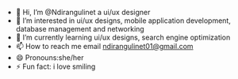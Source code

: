 - 👋 Hi, I’m @Ndirangulinet a ui/ux designer
- 👀 I’m interested in ui/ux designs, mobile application development, database management and networking
- 🌱 I’m currently learning ui/ux designs, search engine optimization
- 📫 How to reach me email ndirangulinet01@gmail.com
- 😄 Pronouns:she/her
- ⚡ Fun fact: i love smiling

<!---
Ndirangulinet/Ndirangulinet is a ✨ special ✨ repository because its `README.md` (this file) appears on your GitHub profile.
You can click the Preview link to take a look at your changes.
--->
